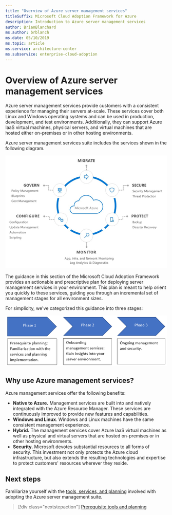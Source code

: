 ```yaml
---
title: "Overview of Azure server management services"
titleSuffix: Microsoft Cloud Adoption Framework for Azure
description: Introduction to Azure server management services
author: BrianBlanchard
ms.author: brblanch
ms.date: 05/10/2019
ms.topic: article
ms.service: architecture-center
ms.subservice: enterprise-cloud-adoption
---
```


# Overview of Azure server management services

Azure server management services provide customers with a consistent experience for managing their servers at-scale. These services cover both Linux and Windows operating systems and can be used in production, development, and test environments. Additionally, they can support Azure IaaS virtual machines, physical servers, and virtual machines that are hosted either on-premises or in other hosting environments. 

Azure server management services suite includes the services shown in the following diagram. 

![Diagram of the Azure operations model](./media/operations-diagram.png)

The guidance in this section of the Microsoft Cloud Adoption Framework provides an actionable and prescriptive plan for deploying server management services in your environment. This plan is meant to help orient you quickly to these services, guiding you through an incremental set of management stages for all environment sizes.

For simplicity, we've categorized this guidance into three stages:

![The three stages of onboarding the Azure server management suite](./media/operations-stages.png)

<!-- markdownlint-disable MD026 -->

## Why use Azure management services?

Azure management services offer the following benefits:

- **Native to Azure.** Management services are built into and natively integrated with the Azure Resource Manager. These services are continuously improved to provide new features and capabilities.
- **Windows and Linux**. Windows and Linux machines have the same consistent management experience.
- **Hybrid.** The management services cover Azure IaaS virtual machines as well as physical and virtual servers that are hosted on-premises or in other hosting environments.
- **Security.** Microsoft devotes substantial resources to all forms of security. This investment not only protects the Azure cloud infrastructure, but also extends the resulting technologies and expertise to protect customers' resources wherever they reside.

## Next steps

Familiarize yourself with the [tools, services, and planning](./prerequisites.md) involved with adopting the Azure server management suite.

> [!div class="nextstepaction"]
> [Prerequisite tools and planning](./prerequisites.md)
